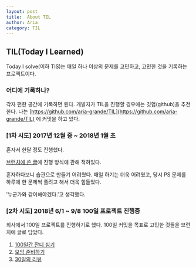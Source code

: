 ```yaml
---
layout: post
title:  About TIL
author: Aria
category: TIL
---
```

## TIL(Today I Learned)
Today I solve(이하 TIS)는 매일 하나 이상의 문제를 고민하고, 고민한 것을 기록하는 프로젝트이다.

### 어디에 기록하나?
각자 편한 공간에 기록하면 된다. 개발자가 TIL을 진행할 경우에는 깃헙(github)을 추천한다.
나는 [https://github.com/aria-grande/TIL](https://github.com/aria-grande/TIL) 에 커밋을 하고 있다.

### [1차 시도] 2017년 12월 중 ~ 2018년 1월 초
혼자서 한달 정도 진행했다.

[브런치에 쓴 글](https://brunch.co.kr/@aria-grande/7)에 진행 방식에 관해 적혀있다.

혼자하다보니 습관으로 만들기 어려웠다. 매일 하기는 더욱 어려웠고, 당시 PS 문제를 하루에 한 문제씩 풀려고 해서 더욱 힘들었다.

'누군가와 같이해야겠다.'고 생각했다.

### [2차 시도] 2018년 6/1 ~ 9/8 100일 프로젝트 진행중
회사에서 100일 프로젝트를 진행하기로 했다. 100일 커밋을 목표로 고민한 것들을 브런치에 글로 담았다.
1. [100일간 잔디 심기](https://brunch.co.kr/@aria-grande/27)
2. [모임 준비하기](https://brunch.co.kr/@aria-grande/28)
3. [30일의 리뷰](https://brunch.co.kr/@aria-grande/29)
